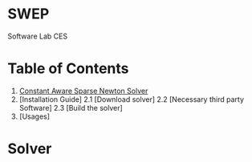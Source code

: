 # SWEP
Software Lab CES

# Table of Contents
1. [Constant Aware Sparse Newton Solver](#solver)
2. [Installation Guide]
    2.1 [Download solver]
    2.2 [Necessary third party Software]
    2.3 [Build the solver]
3. [Usages]


# Solver
